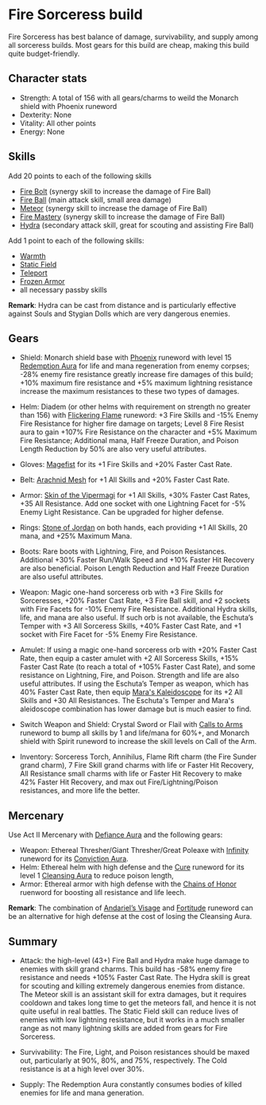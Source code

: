 # Fire Sorceress build

Fire Sorceress has best balance of damage, survivability, and supply among all sorceress builds. Most gears for this build are cheap, making this build quite budget-friendly. 

## Character stats

- Strength: A total of 156 with all gears/charms to weild the Monarch shield with Phoenix runeword
- Dexterity: None
- Vitality: All other points
- Energy: None
 
## Skills

Add 20 points to each of the following skills
- [Fire Bolt](https://diablo.fandom.com/wiki/Fire_Bolt_(Diablo_II)) (synergy skill to increase the damage of Fire Ball)
- [Fire Ball](https://diablo.fandom.com/wiki/Fire_Ball) (main attack skill, small area damage)
- [Meteor](https://diablo.fandom.com/wiki/Meteor_(Diablo_II)) (synergy skill to increase the damage of Fire Ball)
- [Fire Mastery](https://diablo.fandom.com/wiki/Fire_Mastery) (synergy skill to increase the damage of Fire Ball)
- [Hydra](https://diablo.fandom.com/wiki/Hydra_(Diablo_II)) (secondary attack skill, great for scouting and assisting Fire Ball)

Add 1 point to each of the following skills:
- [Warmth](https://diablo.fandom.com/wiki/Warmth)
- [Static Field](https://diablo.fandom.com/wiki/Static_Field) 
- [Teleport](https://diablo.fandom.com/wiki/Teleport_(Diablo_II))
- [Frozen Armor](https://diablo.fandom.com/wiki/Frozen_Armor)
- all necessary passby skills

**Remark**: Hydra can be cast from distance and is particularly effective against Souls and Stygian Dolls which are very dangerous enemies.   

 
## Gears
 
- Shield: Monarch shield base with [Phoenix](https://diablo.fandom.com/wiki/Phoenix_Rune_Word) runeword with level 15 [Redemption Aura](https://diablo.fandom.com/wiki/Redemption) for life and mana regeneration from enemy corpses; -28% enemy fire resistance greatly increase fire damages of this build; +10% maximum fire resistance and +5% maximum lightning resistance increase the maximum resistances to these two types of damages. 
 
- Helm: Diadem (or other helms with requirement on strength no greater than 156) with [Flickering Flame](https://diablo.fandom.com/wiki/Flickering_Flame_Rune_Word) runeword: +3 Fire Skills and -15% Enemy Fire Resistance for higher fire damage on targets; Level 8 Fire Resist aura to gain +107% Fire Resistance on the character and +5% Maximum Fire Resistance; Additional mana, Half Freeze Duration, and Poison Length Reduction by 50% are also very useful attributes. 
 
- Gloves: [Magefist](https://diablo.fandom.com/wiki/Magefist_(Diablo_II)) for its +1 Fire Skills and +20% Faster Cast Rate.  
 
- Belt: [Arachnid Mesh](https://diablo.fandom.com/wiki/Arachnid_Mesh) for +1 All Skills and +20% Faster Cast Rate.
 
- Armor: [Skin of the Vipermagi](https://diablo.fandom.com/wiki/Skin_of_the_Vipermagi) for +1 All Skills, +30% Faster Cast Rates, +35 All Resistance. Add one socket with one Lightning Facet for -5% Enemy Light Resistance. Can be upgraded for higher defense.
 
- Rings: [Stone of Jordan](https://diablo.fandom.com/wiki/Stone_of_Jordan_(Diablo_II)) on both hands, each providing +1 All Skills, 20 mana, and +25% Maximum Mana. 
 
- Boots: Rare boots with Lightning, Fire, and Poison Resistances. Additional +30% Faster Run/Walk Speed and +10% Faster Hit Recovery are also beneficial. Poison Length Reduction and Half Freeze Duration are also useful attributes. 
- Weapon: Magic one-hand sorceress orb with +3 Fire Skills for Sorceresses, +20% Faster Cast Rate, +3 Fire Ball skill, and +2 sockets with Fire Facets for -10% Enemy Fire Resistance. Additional Hydra skills, life, and mana are also useful. If such orb is not available, the Eschuta’s Temper with +3 All Sorceress Skills, +40% Faster Cast Rate, and +1 socket with Fire Facet for -5% Enemy Fire Resistance. 
 
- Amulet: If using a magic one-hand sorceress orb with +20% Faster Cast Rate, then equip a caster amulet with +2 All Sorceress Skills, +15% Faster Cast Rate (to reach a total of +105% Faster Cast Rate), and some resistance on Lightning, Fire, and Poison. Strength and life are also useful attributes. If using the Eschuta’s Temper as weapon, which has 40% Faster Cast Rate, then equip [Mara's Kaleidoscope](https://diablo.fandom.com/wiki/Mara%27s_Kaleidoscope_(Diablo_II)) for its +2 All Skills and +30 All Resistances. The Eschuta's Temper and Mara's aleidoscope combination has lower damage but is much easier to find.  
 
- Switch Weapon and Shield: Crystal Sword or Flail with [Calls to Arms](https://diablo.fandom.com/wiki/Call_to_Arms_Rune_Word) runeword to bump all skills by 1 and life/mana for 60%+, and Monarch shield with Spirit runeword to increase the skill levels on Call of the Arm. 
 
- Inventory: Sorceress Torch, Annihilus, Flame Rift charm (the Fire Sunder grand charm), 7 Fire Skill grand charms with life or Faster Hit Recovery, All Resistance small charms with life or Faster Hit Recovery to make 42% Faster Hit Recovery, and max out Fire/Lightning/Poison resistances, and more life the better.  


## Mercenary

Use Act II Mercenary with [Defiance Aura](https://diablo.fandom.com/wiki/Defiance) and the following gears:
- Weapon: Ethereal Thresher/Giant Thresher/Great Poleaxe with [Infinity](https://diablo.fandom.com/wiki/Infinity_Rune_Word) runeword for its [Conviction Aura](https://diablo.fandom.com/wiki/Conviction).
- Helm: Ethereal helm with high defense and the [Cure](https://diablo.fandom.com/wiki/Cure_Rune_Word) runeword for its level 1 [Cleansing Aura](https://diablo.fandom.com/wiki/Cleansing) to reduce poison length,
- Armor: Ethereal armor with high defense with the [Chains of Honor](https://diablo.fandom.com/wiki/Chains_of_Honor_Rune_Word) ruenword for boosting all resistance and life leech.

**Remark**: The combination of [Andariel’s Visage](https://diablo.fandom.com/wiki/Andariel%27s_Visage_(Diablo_II)) and [Fortitude](https://diablo.fandom.com/wiki/Fortitude_Rune_Word) runeword can be an alternative for high defense at the cost of losing the Cleansing Aura.
 

## Summary 

- Attack: the high-level (43+) Fire Ball and Hydra make huge damage to enemies with skill grand charms. This build has -58% enemy fire resistance and needs +105% Faster Cast Rate. The Hydra skill is great for scouting and killing extremely dangerous enemies from distance. The Meteor skill is an assistant skill for extra damages, but it requires cooldown and takes long time to get the meteors fall, and hence it is not quite useful in real battles. The Static Field skill can reduce lives of enemies with low lightning resistance, but it works in a much smaller range as not many lightning skills are added from gears for Fire Sorceress.  
 
- Survivability: The Fire, Light, and Poison resistances should be maxed out, particularly at 90%, 80%, and 75%, respectively. The Cold resistance is at a high level over 30%.
 
- Supply: The Redemption Aura constantly consumes bodies of killed enemies for life and mana generation.
